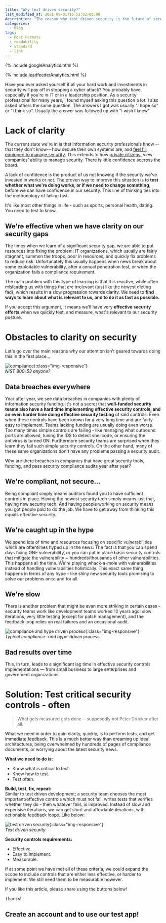```yaml
---
title: "Why test driven security?"
last_modified_at: 2021-05-01T16:52:02-05:00
description: "The reason why test driven security is the future of security testing"
categories:
  - Blog
tags:
  - Post Formats
  - readability
  - standard
  - link
---
```

<!-- Google analytics -->
{% include googleAnalytics.html %}
<!-- leadfeeder analytics -->
{% include leadfeederAnalytics.html %}

Have you ever asked yourself if all your hard work and investments in security will pay off in stopping a cyber attack? You probably have, especially if you're in IT or in a leadership position. As a security professional for many years, I found myself asking this question a lot. I also asked others the same question. The answers I got was usually "I hope so" or "I think so". Usually the answer was followed up with "I wish I knew". 

# Lack of clarity
The current state we're in is that information security professionals know --that they don't know-- how secure their own systems are, and [feel I'll equipped to manage security](https://www.isc2.org/-/media/B7E003F79E1D4043A0E74A57D5B6F33E.ashx). This extends to how [private citizens'](https://www.pewresearch.org/internet/2017/01/26/1-americans-experiences-with-data-security/) view companies' ability to manage security. There is little confidence accross the board.

A lack of confidence is the product of us not knowing if the security we've invested in works or not. The proven way to improve this situation is to **test whether what we're doing works, or if we need to change something**, before we can have confidence in our security. This line of thinking ties into the methodology of failing fast.

It's like most other things in life - such as sports, personal health, dating: You need to test to know.

## We're effective when we have clarity on our security gaps
The times when we learn of a significant security gap, we are able to put resources into fixing the problem: IT organizations, which usually are fairly stagnant, summon the troops, poor in resources, and quickly fix problems to reduce risk. Unfortunately this usually happens when news break about some exploitable vulnerability, after a annual penetration test, or when the organization fails a compliance requirement.

The main problem with this type of learning is that it is reactive, while often misleading us with things that are irrelevant (just like the newest dieting fad), which results in a slow progression towards clarity. We need to **find ways to learn about what is relevant to us, and to do it as fast as possible.**

If you accept this argument, it means we'll have very **effective security efforts** when we quickly test, and measure, what's relevant to our security posture. 

<!-- It's easy to sit and dream up ideal architectures
TLDR: Get control of your security. Jump into improving your security posture by seeing which important security controls you fail. This gives you immediate feedback on what you need to improve on, instead of going through the process of "dreaming up" ideal architectures, being overwhelmed by hundreds of pages of compliance documents, or worrying about the latest security news. -->


# Obstacles to clarity on security
Let's go over the main reasons why our attention isn't geared towards doing this in the first place...

![compliance](/assets/images/2021-03-01/paper-stack.jpeg){:class="img-responsive"}  
*NIST 800-53 anyone?*

## Data breaches everywhere
Year after year, we see data breaches in companies with plenty of information security funding. It's not a secret that **well-funded security teams also have a hard time implementing effective security controls, and an even harder time doing effective security testing** of said controls. Even when these controls have been known for a very long time and are fairly easy to implement. Teams lacking funding are usually doing even worse. Too many times simple controls are failing - like managing what outbound ports are allowed, tuning the IDS to detect shellcode, or ensuring the antivirus is turned ON. Furthermore security teams are surprised when they learn they fail such simple security controls. On the other hand, many of these same organizations don't have any problems passing a security audit.

Why are there breaches in companies that have great security tools, funding, and pass security compliance audits year after year?

## We're compliant, not secure... 
Being compliant simply means auditors found you to have sufficient controls in place. Having the newest security tech simply means just that, having new security tech. And having people working on security means you got people paid to do the job. We have to get away from thinking this equals effective security. 

## We're caught up in the hype
We spend lots of time and resources focusing on specific vulnerabilities which are oftentimes hyped up in the news. The fact is that you can spend days fixing ONE vulnerability, or you can put in place basic security controls that mitigate the vulnerability + hundreds/thousands of other vulnerabilities. This happens all the time. We're playing whack-a-mole with vulnerabilities instead of handling vulnerabilities holistically. This exact same thing happens in terms of any hype - like shiny new security tools promising to solve our problems once and for all.

## We're slow
There is another problem that might be even more striking in certain cases - security teams work like development teams worked 10 years ago: slow iterations, very little testing (except for patch management), and the feedback loop relies on real failures and an occasional audit.

![compliance and hype driven process](/assets/images/2021-03-01/static-security.png){:class="img-responsive"}  
*Typical compliance- and hype-driven process*

## Bad results over time
This, in turn, leads to a significant lag time in effective security controls implementations — from small business to large enterprises and government organizations.

# Solution: Test critical security controls - often
> What gets measured gets done —supposedly not Peter Drucker after all.

What we need in order to gain clarity, quickly, is to perform tests, and get immediate feedback. This is a much better way than dreaming up ideal architectures, being overwhelmed by hundreds of pages of compliance documents, or worrying about the latest security news.

**What we need to do is:**  
* Know what is critical to test.
* Know how to test.
* Test often.

**Build, test, fix, repeat:**  
Similar to test driven development; a security team chooses the most important/effective controls which must not fail, writes tests that verifies whether they do - then whatever fails, is improved. Instead of slow and expensive iterations, we can get short and affordable iterations, with actionable feedback loops. Like below:

![test driven security](/assets/images/2021-03-01/test-driven-security.png){:class="img-responsive"}  
*Test driven security*

**Security controls requirements:**  
* Effective.
* Easy to implement.
* Measurable.

If at some point we have met all of these criteria, we could expand the scope to include controls that are either less effective, or harder to implement. We still need them to be measurable however.

If you like this article, please share using the buttons below!

Thanks!

## Create an account and to use our test app!  
<script charset="utf-8" type="text/javascript" src="//js.hsforms.net/forms/shell.js"></script>
<script>
  hbspt.forms.create({
	portalId: "8898112",
	formId: "2b1cfdb3-6618-4dd8-86e4-4786274c0d38"
});
</script>

[create account]: #create-an-account-and-start-testing
